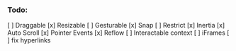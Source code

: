 ### Todo:

 [ ] Draggable
 [x] Resizable
 [ ] Gesturable
 [x] Snap
 [ ] Restrict
 [x] Inertia
 [x] Auto Scroll
 [x] Pointer Events
 [x] Reflow
 [ ] Interactable context
 [ ] iFrames
 [ ] fix hyperlinks
